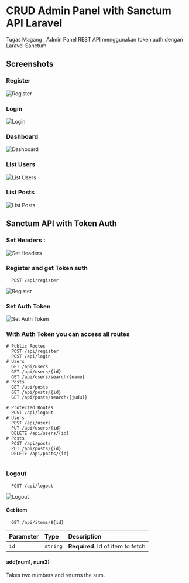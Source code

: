 
# CRUD Admin Panel with Sanctum API Laravel

Tugas Magang , Admin Panel REST API menggunakan token auth dengan Laravel Sanctum



## Screenshots

### Register 
![Register](https://github.com/BagusFary/CRUDSanctumAPI/blob/master/screenshots/Screenshot_1.jpg?raw=true)

### Login
![Login](https://github.com/BagusFary/CRUDSanctumAPI/blob/master/screenshots/Screenshot_2.jpg?raw=true)

### Dashboard
![Dashboard](https://github.com/BagusFary/CRUDSanctumAPI/blob/master/screenshots/Screenshot_3.jpg?raw=true)

### List Users
![List Users](https://github.com/BagusFary/CRUDSanctumAPI/blob/master/screenshots/Screenshot_4.jpg?raw=true)

### List Posts
![List Posts](https://github.com/BagusFary/CRUDSanctumAPI/blob/master/screenshots/Screenshot_5.jpg?raw=true)

## Sanctum API with Token Auth


### Set Headers : 
![Set Headers](https://github.com/BagusFary/CRUDSanctumAPI/blob/master/screenshots/Screenshot_6.jpg?raw=true)

### Register and get Token auth

```http
  POST /api/register
```
![Register](https://github.com/BagusFary/CRUDSanctumAPI/blob/master/screenshots/Screenshot_7.jpg?raw=true)

### Set Auth Token
![Set Auth Token](https://github.com/BagusFary/CRUDSanctumAPI/blob/master/screenshots/Screenshot_8.jpg?raw=true)
 
### With Auth Token you can access all routes
```http
# Public Routes
  POST /api/register
  POST /api/login
# Users 
  GET /api/users
  GET /api/users/{id}
  GET /api/users/search/{name}
# Posts
  GET /api/posts
  GET /api/posts/{id}
  GET /api/posts/search/{judul}

# Protected Routes
  POST /api/logout
# Users 
  POST /api/users
  PUT /api/users/{id}
  DELETE /api/users/{id}
# Posts
  POST /api/posts
  PUT /api/posts/{id}
  DELETE /api/posts/{id}
  
```







### Logout

```http
  POST /api/logout
```
![Logout](https://github.com/BagusFary/CRUDSanctumAPI/blob/master/screenshots/Screenshot_7.jpg?raw=true)


#### Get item

```http
  GET /api/items/${id}
```

| Parameter | Type     | Description                       |
| :-------- | :------- | :-------------------------------- |
| `id`      | `string` | **Required**. Id of item to fetch |

#### add(num1, num2)

Takes two numbers and returns the sum.


